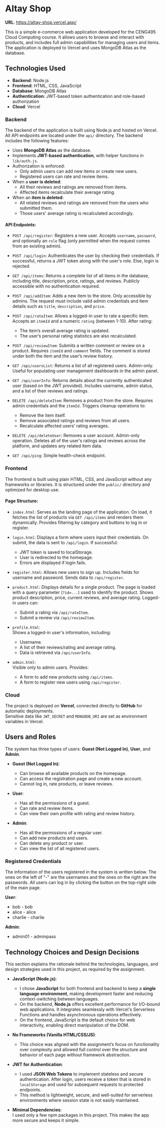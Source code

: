 # Altay Shop

**URL**: https://altay-shop.vercel.app/

This is a simple e-commerce web application developed for the CENG495 Cloud Computing course. It allows users to browse and interact with products, and includes full admin capabilities for managing users and items. The application is deployed to Vercel and uses MongoDB Atlas as the database.

## Technologies Used

* **Backend**: Node.js
* **Frontend**: HTML, CSS, JavaScript
* **Database**: MongoDB Atlas
* **Authentication**: JWT-based token authentication and role-based authorization
* **Cloud**: Vercel

### Backend

The backend of the application is built using Node.js and hosted on Vercel. All API endpoints are located under the `api/` directory. The backend includes the following features:

- Uses **MongoDB Atlas** as the database.
- Implements **JWT-based authentication**, with helper functions in `lib/auth.js`.
- Authorization is enforced:
  - Only admin users can add new items or create new users.
  - Registered users can rate and review items.
- When a **user is deleted**:
  - All their reviews and ratings are removed from items.
  - Affected items recalculate their average rating.
- When an **item is deleted**:
  - All related reviews and ratings are removed from the users who submitted them.
  - Those users' average rating is recalculated accordingly.

#### API Endpoints:

- `POST /api/register`: Registers a new user. Accepts `username`, `password`, and optionally an `role` flag (only permitted when the request comes from an existing admin).

- `POST /api/login`: Authenticates the user by checking their credentials. If successful, returns a JWT token along with the user's role. Else, login is rejected.

- `GET /api/items`: Returns a complete list of all items in the database, including title, description, price, ratings, and reviews. Publicly accessible with no authentication required.

- `POST /api/addItem`: Adds a new item to the store. Only accessible by admins. The request must include valid admin credentials and item details such as `title`, `description`, and `price`.

- `POST /api/rateItem`: Allows a logged-in user to rate a specific item. Accepts an `itemId` and a numeric `rating` (between 1-10). After rating:
  - The item’s overall average rating is updated.
  - The user’s personal rating statistics are also recalculated.

- `POST /api/reviewItem`: Submits a written comment or review on a product. Requires `itemId` and `comment` fields. The comment is stored under both the item and the user’s review history.

- `GET /api/usersList`: Returns a list of all registered users. Admin-only. Useful for populating user management dashboards in the admin panel.

- `GET /api/userInfo`: Returns details about the currently authenticated user (based on the JWT provided). Includes username, admin status, and a list of their reviews and ratings.

- `DELETE /api/deleteItem`: Removes a product from the store. Requires admin credentials and the `itemId`. Triggers cleanup operations to:
  - Remove the item itself.
  - Remove associated ratings and reviews from all users.
  - Recalculate affected users’ rating averages.

- `DELETE /api/deleteUser`: Removes a user account. Admin-only operation. Deletes all of the user's ratings and reviews across the platform, and updates any related item data.

- `GET /api/ping`: Simple health-check endpoint.

### Frontend

The frontend is built using plain HTML, CSS, and JavaScript without any frameworks or libraries. It is structured under the `public/` directory and optimized for desktop use.

#### Page Structure:

- `index.html`: Serves as the landing page of the application. On load, it fetches the list of products via `GET /api/items` and renders them dynamically. Provides filtering by category and buttons to log in or register.

- `login.html`: Displays a form where users input their credentials. On submit, the data is sent to `/api/login`. If successful:
  - JWT token is saved to localStorage.
  - User is redirected to the homepage.
  - Errors are displayed if login fails.

- `register.html`: Allows new users to sign up. Includes fields for username and password. Sends data to `/api/register`.

- `product.html`:  Displays details for a single product. The page is loaded with a query parameter (`?id=...`) used to identify the product. Shows product description, price, current reviews, and average rating. Logged-in users can:
  - Submit a rating via `/api/rateItem`.
  - Submit a review via `/api/reviewItem`.

- `profile.html`:  
  Shows a logged-in user's information, including:
  - Username.
  - A list of their reviews/rating and average rating.
  - Data is retrieved via `/api/userInfo`.

- `admin.html`:  
  Visible only to admin users. Provides:
  - A form to add new products using `/api/items`.
  - A form to register new users using `/api/register`.

### Cloud

The project is deployed on **Vercel**, connected directly to **GitHub** for automatic deployments.  
Sensitive data like `JWT_SECRET` and `MONGODB_URI` are set as environment variables in Vercel.

## Users and Roles

The system has three types of users: **Guest (Not Logged In)**, **User**, and **Admin**.

- **Guest (Not Logged In)**:
  - Can browse all available products on the homepage.
  - Can access the registration page and create a new account.
  - Cannot log in, rate products, or leave reviews.

- **User**:
  - Has all the permissions of a guest.
  - Can rate and review items.
  - Can view their own profile with rating and review history.

- **Admin**:
  - Has all the permissions of a regular user.
  - Can add new products and users.
  - Can delete any product or user.
  - Can view the list of all registered users.

### Registered Credentials
The information of the users registered in the system is written below. The ones on the left of "-" are the usernames and the ones on the right are the passwords. All users can log in by clicking the button on the top-right side of the main page.

**User**:
- bob - bob
- alice - alice
- charlie - charlie

**Admin**:
- admin01 - adminpass

## Technology Choices and Design Decisions

This section explains the rationale behind the technologies, languages, and design strategies used in this project, as required by the assignment.

- **JavaScript (Node.js)**:
  - I chose **JavaScript** for both frontend and backend to keep a **single language environment**, making development faster and reducing context-switching between languages.
  - On the backend, **Node.js** offers excellent performance for I/O-bound web applications. It integrates seamlessly with Vercel's Serverless Functions and handles asynchronous operations effectively.
  - On the frontend, JavaScript is the default choice for web interactivity, enabling direct manipulation of the DOM.

- **No Frameworks (Vanilla HTML/CSS/JS)**:
  - This choice was aligned with the assignment’s focus on functionality over complexity and allowed full control over the structure and behavior of each page without framework abstraction.

- **JWT for Authentication**:
  - I used **JSON Web Tokens** to implement stateless and secure authentication. After login, users receive a token that is stored in `localStorage` and used for subsequent requests to protected endpoints.
  - This method is lightweight, secure, and well-suited for serverless environments where session state is not easily maintained.

- **Minimal Dependencies**:  
  I used only a few npm packages in this project. This makes the app more secure and keeps it simple. 

